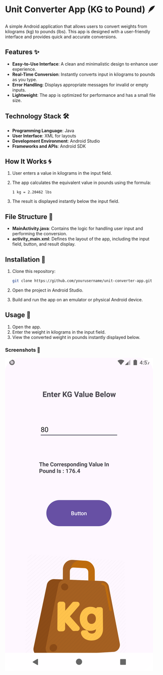 # Unit Converter App (KG to Pound) 🪶

A simple Android application that allows users to convert weights from kilograms (kg) to pounds (lbs). This app is designed with a user-friendly interface and provides quick and accurate conversions.

## Features ✨

- **Easy-to-Use Interface**: A clean and minimalistic design to enhance user experience.
- **Real-Time Conversion**: Instantly converts input in kilograms to pounds as you type.
- **Error Handling**: Displays appropriate messages for invalid or empty inputs.
- **Lightweight**: The app is optimized for performance and has a small file size.

## Technology Stack 🛠️

- **Programming Language**: Java
- **User Interface**: XML for layouts
- **Development Environment**: Android Studio
- **Frameworks and APIs**: Android SDK

## How It Works 🌀

1. User enters a value in kilograms in the input field.
2. The app calculates the equivalent value in pounds using the formula:
   
   ```
   1 kg = 2.20462 lbs
   ```

3. The result is displayed instantly below the input field.

## File Structure 📁

- **MainActivity.java**: Contains the logic for handling user input and performing the conversion.
- **activity_main.xml**: Defines the layout of the app, including the input field, button, and result display.

## Installation 🚀

1. Clone this repository:

   ```bash
   git clone https://github.com/yourusername/unit-converter-app.git
   ```

2. Open the project in Android Studio.
3. Build and run the app on an emulator or physical Android device.

## Usage 📏

1. Open the app.
2. Enter the weight in kilograms in the input field.
3. View the converted weight in pounds instantly displayed below.


### Screenshots 📸

![App Screenshot 1](https://github.com/yashmalavade2002/UnitConverter/blob/2297164ef1f7731e0a0d9f615343de8dcf6caed3/Screenshot_20250104_165751.png)
